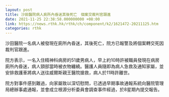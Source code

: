 ```yaml
---
layout: post
title: 沙田醫院病人廁所內昏迷其後死亡　個案交裁判官跟進
date: 2021-11-25 22:38:58.000000000 +08:00
link: https://news.rthk.hk/rthk/ch/component/k2/1621472-20211125.htm
categories: rthk
---
```


沙田醫院一名病人被發現在廁所內昏迷，其後死亡，院方已報警及將個案轉交死因裁判官跟進。

院方表示，一名入住精神科病房的51歲男病人，早上約10時許被職員發現在病房廁所內昏迷，病人頸部當時被衣物纏繞。醫護人員隨即為病人急救及通知家屬，並安排救護車將病人送往威爾斯親王醫院搶救，病人於11時許離世。

院方對事件感到難過，向家屬致以深切慰問，已透過早期事故通報系統向醫院管理局總辦事處通報，並會成立根源分析委員會調查事件經過，於8星期內提交報告。
